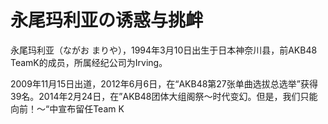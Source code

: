 # 永尾玛利亚の诱惑与挑衅

永尾玛利亚（ながお まりや），1994年3月10日出生于日本神奈川县，前AKB48 TeamK的成员，所属经纪公司为Irving。

2009年11月15日出道，2012年6月6日，在“AKB48第27张单曲选拔总选举”获得39名。2014年2月24日，在”AKB48团体大组阁祭～时代变幻。但是，我们只能向前！～“中宣布留任Team K